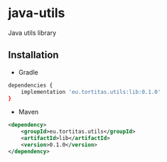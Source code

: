 # java-utils
Java utils library

## Installation

- Gradle
```bash
dependencies {
    implementation 'eu.tortitas.utils:lib:0.1.0'
}
```

- Maven
```xml
<dependency>
    <groupId>eu.tortitas.utils</groupId>
    <artifactId>lib</artifactId>
    <version>0.1.0</version>
</dependency>
```


